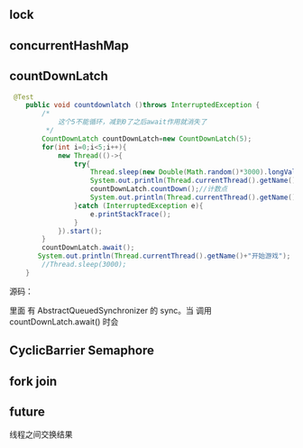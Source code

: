 ## lock 

## concurrentHashMap



## countDownLatch

```java
 @Test
    public void countdownlatch ()throws InterruptedException {
        /*
            这个5不能循环，减到0了之后await作用就消失了
         */
        CountDownLatch countDownLatch=new CountDownLatch(5);
        for(int i=0;i<5;i++){
            new Thread(()->{
                try{
                    Thread.sleep(new Double(Math.random()*3000).longValue());
                    System.out.println(Thread.currentThread().getName()+"玩家准备就绪");
                    countDownLatch.countDown();//计数点
                    System.out.println(Thread.currentThread().getName()+"玩家选择英雄");
                }catch (InterruptedException e){
                    e.printStackTrace();
                }
            }).start();
        }
        countDownLatch.await();
       System.out.println(Thread.currentThread().getName()+"开始游戏");
        //Thread.sleep(3000);
    }
```



源码：

里面 有 AbstractQueuedSynchronizer 的 sync。当 调用 countDownLatch.await() 时会



##  CyclicBarrier Semaphore

## fork join


## future
线程之间交换结果
